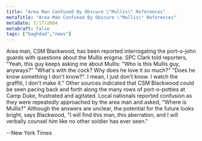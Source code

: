 ```yaml
---
title: "Area Man Confused By Obscure \"Mullis\" References"
metaTitle: "Area Man Confused By Obscure \"Mullis\" References"
metaDate: 7/17/2004
metaDraft: false
tags: ["baghdad","news"]
---
```


Area man, CSM Blackwood, has been reported interrogating the port-o-john guards with questions about the Mullis enigma.  SPC Clark told reporters, "Yeah, this guy keeps asking me about Mullis: "Who is this Mullis guy, anyways?"  "What's with the cock?  Why does he love it so much?"  "Does he know something I don't know?".  I mean, I just don't know.  I watch the graffiti, I don't make it."  Other sources indicated that CSM Blackwood could be seen pacing back and forth along the many rows of port-o-potties at Camp Duke, frustrated and agitated.  Local nationals reported confusion as they were repeatedly approached by the area man and asked, "Where is Mullis?"  Although the answers are unclear, the potential for the future looks bright, says Blackwood, "I will find this man, this aberration, and I will verbally counsel him like no other soldier has ever seen."

\--New York Times